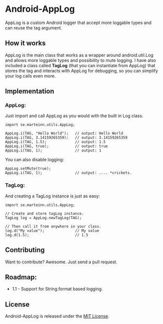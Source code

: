 Android-AppLog
==============
AppLog is a custom Android logger that accept more loggable types and can reuse the tag argument.

## How it works
AppLog is the main class that works as a wrapper around android.util.Log and allows more loggable types and possibility to mute logging. I have also included a class called **TagLog** (that you can instantiate from AppLog) that stores the tag and interacts with AppLog for debugging, so you can simplify your log calls even more.

## Implementation

### AppLog:

Just import and call AppLog as you would with the built in Log class.

	import se.marteinn.utils.AppLog;
	
	AppLog.i(TAG, "Hello World"); 	// output: Hello World
	AppLog.i(TAG, 3.14159265359):	// output: 3.14159265359
	AppLog.i(TAG, 1.5); 			// output: 1.5
	AppLog.i(TAG, true); 			// output: true
	AppLog.i(TAG, 1);  				// output: 1
	
You can also disable logging:

	AppLog.setMute(true);
	AppLog.i(TAG, 1);				// output: .... *crickets.

### TagLog:

And creating a TagLog instance is just as easy:

	import se.marteinn.utils.AppLog;
	
	// Create and store tagLog instance.
	TagLog log = AppLog.newTagLog(TAG);
	
	// Then call it from anywhere in your class.
	log.d("My value");				// My value
	log.d(1.5);						// 1.5

## Contributing

Want to contribute? Awesome. Just send a pull request.


## Roadmap:
* 1.1 - Support for String.format based logging.


## License

Android-AppLog is released under the [MIT License](http://www.opensource.org/licenses/MIT).